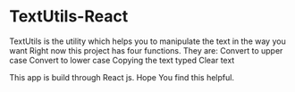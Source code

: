 # TextUtils-React
TextUtils is the utility which helps you to manipulate the text in the way you want
Right now this project has four functions. They are: 
  Convert to upper case
  Convert to lower case
  Copying the text typed
  Clear text

This app is build through React js. Hope You find this helpful. 
